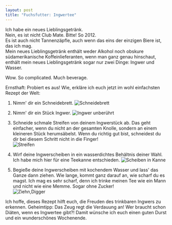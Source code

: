 ```yaml
---
layout: post
title: "Fuchsfutter: Ingwertee"
---
```


Ich habe ein neues Lieblingsgetränk.  
Nein, es ist nicht Club Mate. Bitte! So 2012.  
Es ist auch nicht Tannenzäpfle, auch wenn das eins der einzigen Biere ist, das ich mag.  
Mein neues Lieblingsgetränk enthält weder Alkohol noch obskure südamerikanische Koffeinlieferanten, wenn man ganz genau hinschaut, enthält mein neues Lieblingsgetränk sogar nur zwei Dinge: Ingwer und Wasser.

Wow.
So complicated.
Much beverage.

Ernsthaft: Probiert es aus! 
Wie, erkläre ich euch jetzt im wohl einfachsten Rezept der Welt:

1. Nimm' dir ein Schneidebrett.
![Schneidebrett](http://farm3.staticflickr.com/2815/12679231634_cd87f90018_c.jpg)  


2. Nimm' dir ein Stück Ingwer.
![Ingwer unberührt](http://farm6.staticflickr.com/5484/12678753035_68741e34f1_c.jpg)  

 
3. Schneide schmale Streifen von deinem Ingwerstück ab. Das geht einfacher, wenn du nicht an der gesamten Knolle, sondern an einem kleineren Stück herumsäbelst. Wenn du richtig gut bist, schneidest du dir bei diesem Schritt nicht in die Finger!   
![Streifen](http://farm4.staticflickr.com/3741/12678883413_a4f0d51653_c.jpg)  


4. Wirf deine Ingwerscheiben in ein wasserdichtes Behältnis deiner Wahl. Ich habe mich hier für eine Teekanne entschieden. 
![Scheiben in Kanne](http://farm8.staticflickr.com/7421/12678876683_9cabf44186_c.jpg)  


5. Begieße deine Ingwerscheiben mit kochendem Wasser und lass' das Ganze dann ziehen. Wie lange, kommt ganz darauf an, wie scharf du es magst. Ich mag es sehr scharf, denn ich trinke meinen Tee wie ein Mann und nicht wie eine Memme. Sogar ohne Zucker!  
![Ziehn,Digger](http://farm8.staticflickr.com/7372/12679202604_631046a60b_c.jpg)  


Ich hoffe, dieses Rezept hilft euch, die Freuden des trinkbaren Ingwers zu erkennen. Geheimtipp: Das Zeug regt die Verdauung an! Wer braucht schon Diäten, wenn es Ingwertee gibt?!
Damit wünsche ich euch einen guten Durst und ein wunderschönes Wochenende. 
